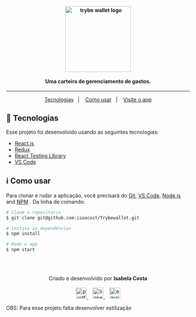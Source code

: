 <h4 align="center">
  <img width="180px" alt="trybe wallet logo" src="https://i.imgur.com/Zrx8New.png" />
  <br /><br />
  Uma carteira de gerenciamento de gastos.
</h4>

<hr />

<p align="center">
  <a href="#rocket-tecnologias">Tecnologias</a>&nbsp;&nbsp;&nbsp;|&nbsp;&nbsp;&nbsp;
  <a href="#information_source-como-usar">Como usar</a>&nbsp;&nbsp;&nbsp;|&nbsp;&nbsp;&nbsp;
  <a href="https://isa-trybewallet.vercel.app/">Visite o app</a>
</p>

## :rocket: Tecnologias

Esse projeto foi desenvolvido usando as seguintes tecnologias:

-  [React.js](https://reactjs.org/)
-  [Redux](https://redux.js.org/)
-  [React Testing Library](https://testing-library.com/docs/react-testing-library/intro/)
-  [VS Code](https://code.visualstudio.com/)

## :information_source: Como usar

Para clonar e rodar a aplicação, você precisará do [Git](https://git-scm.com), [VS Code](https://code.visualstudio.com/), [Node.js](https://nodejs.org/) and [NPM](https://www.npmjs.com/) . Da linha de comando:

```bash
# Clone o repositório
$ git clone git@github.com:isaacost/Trybewallet.git

# Instale as dependências
$ npm install

# Rode o app
$ npm start

```

<br/><br/>

<p align="center">
  Criado e desenvolvido por <b>Isabela Costa</b>
  <br/><br/>
  
  <a href="https://isaacost.github.io/">
    <img alt="portfolio" height="30px" src="https://i.imgur.com/7lbNPnj.png" />
  </a>
  &nbsp;&nbsp;
  <a href="https://www.linkedin.com/in/isa-hcosta/">
    <img alt="linkedIn" height="30px" src="https://i.imgur.com/TQRXxhT.png" />
  </a>
  &nbsp;&nbsp;
  <a href="mailto:isa-hcosta@hotmail.com?subject=website contact">
    <img alt="email" height="30px" src="https://i.imgur.com/wu7e3PJ.png" />
  </a>
</p>


OBS: Para esse projeto falta desenvolver estilização
